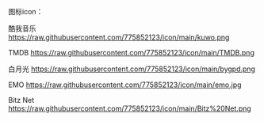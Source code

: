 图标icon：

酷我音乐
https://raw.githubusercontent.com/775852123/icon/main/kuwo.png

TMDB
https://raw.githubusercontent.com/775852123/icon/main/TMDB.png

白月光
https://raw.githubusercontent.com/775852123/icon/main/bygpd.png

EMO
https://raw.githubusercontent.com/775852123/icon/main/emo.jpg

Bitz Net
https://raw.githubusercontent.com/775852123/icon/main/Bitz%20Net.png
